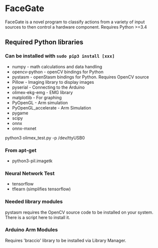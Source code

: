 # FaceGate

FaceGate is a novel program to classify actions from a variety of input sources to then control a hardware component.
Requires Python >=3.4

## Required Python libraries
### Can be installed with `sudo pip3 install [xxx]`
* numpy - math calculations and data handling
* opencv-python - openCV bindings for Python
* pystasm - openStasm bindings for Python. Requires OpenCV source
* Pillow - Imaging library to display images
* pyserial - Connecting to the Arduino
* olimex-ekg-emg - EMG library
* matplotlib - For graphing
* PyOpenGL - Arm simulation
* PyOpenGL_accelerate - Arm Simulation
* pygame
* scipy
* onnx
* onnx-mxnet

python3 olimex_test.py -p /dev/ttyUSB0

### From apt-get
* python3-pil.imagetk

### Neural Network Test
* tensorflow
* tflearn (simplifies tensorflow)

### Needed library modules
pystasm requires the OpenCV source code to be installed on your system. There is a script here to install it.

### Arduino Arm Modules
Requires 'braccio' library to be installed via Library Manager.
